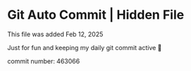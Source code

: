 # Git Auto Commit | Hidden File

This file was added Feb 12, 2025

Just for fun and keeping my daily git commit active 🤪

commit number: 463066
